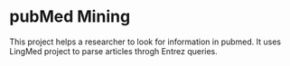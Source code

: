 # pubMed Mining

This project helps a researcher to look for information in pubmed. It uses LingMed project to parse articles throgh Entrez queries.
